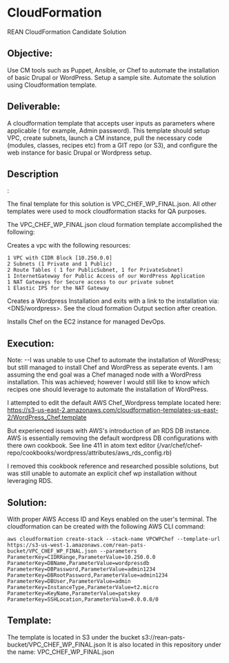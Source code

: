 # CloudFormation
REAN CloudFormation Candidate Solution

<h2>Objective:</h2>
Use CM tools such as Puppet, Ansible, or Chef to automate the installation of basic Drupal or WordPress. Setup a sample site. Automate the solution using Cloudformation template.

<h2>Deliverable:</h2>
A cloudformation template that accepts user inputs as parameters where applicable ( for example, Admin password). This template should setup VPC, create subnets, launch a CM instance, pull the necessary code (modules, classes, recipes etc) from a GIT repo (or S3), and configure the web instance for basic Drupal or Wordpress setup.

<h2>Description</h2>:

The final template for this solution is VPC_CHEF_WP_FINAL.json. All other templates were used to mock cloudformation stacks for QA purposes.

The VPC_CHEF_WP_FINAL.json cloud formation template accomplished the following:

Creates a vpc with the following resources:

    1 VPC with CIDR Block [10.250.0.0]
    2 Subnets (1 Private and 1 Public)
    2 Route Tables ( 1 for PublicSubnet, 1 for PrivateSubnet)
    1 InternetGateway for Public Access of our WordPress Application
    1 NAT Gateways for Secure access to our private subnet
    1 Elastic IPS for the NAT Gateway
 
 Creates a Wordpress Installation and exits with a link to the installation via: <DNS/wordpress>. See the cloud formation Output section after creation.
 
 Installs Chef on the EC2 instance for managed DevOps.

<h2>Execution:</h2>

Note: --I was unable to use Chef to automate the installation of WordPress; but still managed to install Chef and WordPress as seperate events. I am assuming the end goal was a Chef managed node with a WordPress installation. This was achieved; however I would still like to know which recipes one should leverage to automate the installation of WordPress.

I attempted to edit the default AWS Chef_Wordpress template located here: https://s3-us-east-2.amazonaws.com/cloudformation-templates-us-east-2/WordPress_Chef.template

But experienced issues with AWS's introduction of an RDS DB instance. AWS is essentially removing the default wordpress DB configurations with there own cookbook. See line 411 in atom text editor (/var/chef/chef-repo/cookbooks/wordpress/attributes/aws_rds_config.rb)

I removed this cookbook reference and researched possible solutions, but was still unable to automate an explicit chef wp installation without leveraging RDS.

<h2>Solution:</h2>
With proper AWS Access ID and Keys enabled on the user's terminal. The cloudformation can be created with the following AWS CLI command:

```
aws cloudformation create-stack --stack-name VPCWPChef --template-url https://s3-us-west-1.amazonaws.com/rean-pats-bucket/VPC_CHEF_WP_FINAL.json --parameters ParameterKey=CIDRRange,ParameterValue=10.250.0.0 ParameterKey=DBName,ParameterValue=wordpressdb ParameterKey=DBPassword,ParameterValue=admin1234 ParameterKey=DBRootPassword,ParameterValue=admin1234 ParameterKey=DBUser,ParameterValue=admin ParameterKey=InstanceType,ParameterValue=t2.micro ParameterKey=KeyName,ParameterValue=patskey ParameterKey=SSHLocation,ParameterValue=0.0.0.0/0

```

<h2>Template:</h2>
The template is located in S3 under the bucket s3://rean-pats-bucket/VPC_CHEF_WP_FINAL.json
It is also located in this repository under the name: VPC_CHEF_WP_FINAL.json



